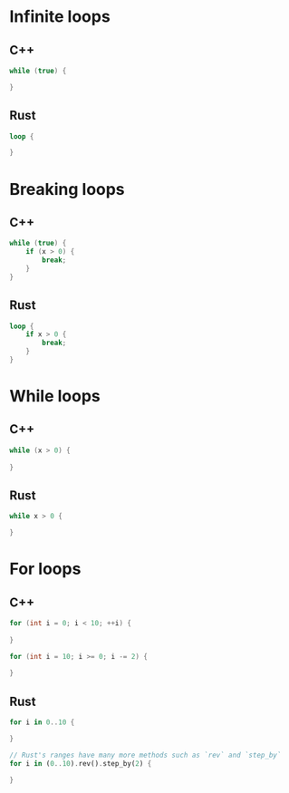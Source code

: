 # Infinite loops
## C++
```c++
while (true) {

}
```

## Rust
```rust
loop {

}
```

# Breaking loops
## C++
```c++
while (true) {
    if (x > 0) {
        break;
    }
}
```

## Rust
```rust
loop {
    if x > 0 {
        break;
    }
}
```

# While loops
## C++
```c++
while (x > 0) {
    
}
```

## Rust
```rust
while x > 0 {

}
```

# For loops
## C++
```c++
for (int i = 0; i < 10; ++i) {
    
}

for (int i = 10; i >= 0; i -= 2) {
    
}
```

## Rust
```rust
for i in 0..10 {

}

// Rust's ranges have many more methods such as `rev` and `step_by`
for i in (0..10).rev().step_by(2) {

}
```